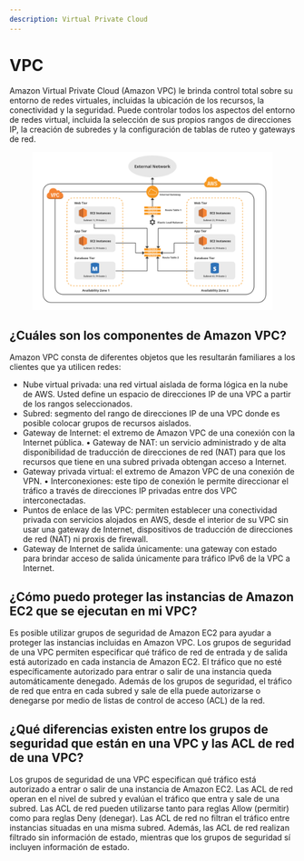 ```yaml
---
description: Virtual Private Cloud
---
```


# VPC

Amazon Virtual Private Cloud (Amazon VPC) le brinda control total sobre su entorno de redes virtuales, incluidas la ubicación de los recursos, la conectividad y la seguridad. Puede controlar todos los aspectos del entorno de redes virtual, incluida la selección de sus propios rangos de direcciones IP, la creación de subredes y la configuración de tablas de ruteo y gateways de red.

<figure><img src="../.gitbook/assets/image (1) (1).png" alt=""><figcaption></figcaption></figure>

## ¿Cuáles son los componentes de Amazon VPC?&#x20;

Amazon VPC consta de diferentes objetos que les resultarán familiares a los clientes que ya utilicen redes:&#x20;

* Nube virtual privada: una red virtual aislada de forma lógica en la nube de AWS. Usted define un espacio de direcciones IP de una VPC a partir de los rangos seleccionados.
* Subred: segmento del rango de direcciones IP de una VPC donde es posible colocar grupos de recursos aislados.
* Gateway de Internet: el extremo de Amazon VPC de una conexión con la Internet pública. • Gateway de NAT: un servicio administrado y de alta disponibilidad de traducción de direcciones de red (NAT) para que los recursos que tiene en una subred privada obtengan acceso a Internet.
* Gateway privada virtual: el extremo de Amazon VPC de una conexión de VPN. • Interconexiones: este tipo de conexión le permite direccionar el tráfico a través de direcciones IP privadas entre dos VPC interconectadas.
* Puntos de enlace de las VPC: permiten establecer una conectividad privada con servicios alojados en AWS, desde el interior de su VPC sin usar una gateway de Internet, dispositivos de traducción de direcciones de red (NAT) ni proxis de firewall.&#x20;
* Gateway de Internet de salida únicamente: una gateway con estado para brindar acceso de salida únicamente para tráfico IPv6 de la VPC a Internet.



## ¿Cómo puedo proteger las instancias de Amazon EC2 que se ejecutan en mi VPC?&#x20;

Es posible utilizar grupos de seguridad de Amazon EC2 para ayudar a proteger las instancias incluidas en Amazon VPC. Los grupos de seguridad de una VPC permiten especificar qué tráfico de red de entrada y de salida está autorizado en cada instancia de Amazon EC2. El tráfico que no esté específicamente autorizado para entrar o salir de una instancia queda automáticamente denegado. Además de los grupos de seguridad, el tráfico de red que entra en cada subred y sale de ella puede autorizarse o denegarse por medio de listas de control de acceso (ACL) de la red.&#x20;

## ¿Qué diferencias existen entre los grupos de seguridad que están en una VPC y las ACL de red de una VPC?&#x20;

Los grupos de seguridad de una VPC especifican qué tráfico está autorizado a entrar o salir de una instancia de Amazon EC2. Las ACL de red operan en el nivel de subred y evalúan el tráfico que entra y sale de una subred. Las ACL de red pueden utilizarse tanto para reglas Allow (permitir) como para reglas Deny (denegar). Las ACL de red no filtran el tráfico entre instancias situadas en una misma subred. Además, las ACL de red realizan filtrado sin información de estado, mientras que los grupos de seguridad sí incluyen información de estado.






